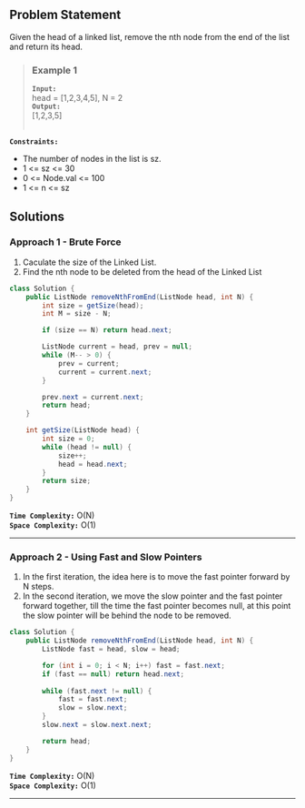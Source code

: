 ## Problem Statement
Given the head of a linked list, remove the nth node from the end of the list and return its head.

> ### Example 1
> **`Input:`** <br> head = [1,2,3,4,5], N = 2 <br>
> **`Output:`** <br> [1,2,3,5] <br><br>

**`Constraints:`**
- The number of nodes in the list is sz.
- 1 <= sz <= 30
- 0 <= Node.val <= 100
- 1 <= n <= sz

## Solutions

### Approach 1 - Brute Force

1. Caculate the size of the Linked List.
1. Find the nth node to be deleted from the head of the Linked List

```java
class Solution {
    public ListNode removeNthFromEnd(ListNode head, int N) {
        int size = getSize(head);
        int M = size - N;

        if (size == N) return head.next;

        ListNode current = head, prev = null;
        while (M-- > 0) {
            prev = current;
            current = current.next;
        }

        prev.next = current.next;
        return head;
    }

    int getSize(ListNode head) {
        int size = 0;
        while (head != null) {
            size++;
            head = head.next;
        }
        return size;
    }
}
```

**`Time Complexity:`** O(N) <br>
**`Space Complexity:`** O(1)

---

### Approach 2 - Using Fast and Slow Pointers

1. In the first iteration, the idea here is to move the fast pointer forward by N steps.
1. In the second iteration, we move the slow pointer and the fast pointer forward together, till the time the fast pointer becomes null, at this point the slow pointer will be behind the node to be removed.

```java
class Solution {
    public ListNode removeNthFromEnd(ListNode head, int N) {
        ListNode fast = head, slow = head;

        for (int i = 0; i < N; i++) fast = fast.next;
        if (fast == null) return head.next;
        
        while (fast.next != null) {
            fast = fast.next;
            slow = slow.next;
        }
        slow.next = slow.next.next;

        return head;
    }
}
```

**`Time Complexity:`** O(N) <br>
**`Space Complexity:`** O(1)

---
